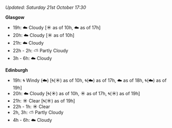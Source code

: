 *Updated: Saturday 21st October 17:30*

**Glasgow**

* 19h: :cloud: Cloudy [:sunny: as of 10h, :cloud: as of 17h]
* 20h: :cloud: Cloudy [:sunny: as of 10h]
* 21h: :cloud: Cloudy
* 22h - 2h: :partly_sunny: Partly Cloudy
* 3h - 6h: :cloud: Cloudy

**Edinburgh**

* 19h: :cyclone: Windy (:cloud:) [:cyclone:(:sunny:) as of 10h, :cyclone:(:cloud:) as of 17h, :cloud: as of 18h, :cyclone:(:cloud:) as of 19h]
* 20h: :cloud: Cloudy [:cyclone:(:sunny:) as of 10h, :sunny: as of 17h, :cyclone:(:sunny:) as of 19h]
* 21h: :sunny: Clear [:cyclone:(:sunny:) as of 19h]
* 22h - 1h: :sunny: Clear
* 2h, 3h: :partly_sunny: Partly Cloudy
* 4h - 6h: :cloud: Cloudy

